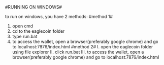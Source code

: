 #RUNNING ON WINDOWS#

to run on windows, you have 2 methods: 
#method 1#
1. open cmd
2. cd to the eaglecoin folder
3. type run.bat
4. to access the wallet, open a browser(preferably google chrome) and go to localhost:7876/index.html
#method 2#
I. open the eaglecoin folder using file explorer
II. click run.bat
III. to access the wallet, open a browser(preferably google chrome) and go to localhost:7876/index.html
